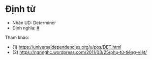 # Định từ

* Nhãn UD: Determiner
* Định nghĩa: [#](../linguistics/hth-phu_tu_tieng_viet.md)

Tham khảo: 

* (1) https://universaldependencies.org/u/pos/DET.html
* (2) https://ngnnghc.wordpress.com/2011/03/25/phụ-từ-tiếng-việt/